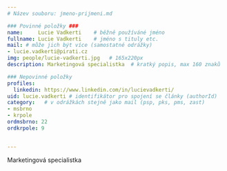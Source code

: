 ```yaml
---
# Název souboru: jmeno-prijmeni.md

### Povinné položky ###
name:     Lucie Vadkerti  	# běžně používáné jméno
fullname: Lucie Vadkerti  	# jméno s tituly etc.
mail: # může jich být více (samostatné odrážky)
- lucie.vadkerti@pirati.cz
img: people/lucie-vadkerti.jpg   # 165x220px
description: Marketingová specialistka 	# kratký popis, max 160 znaků

### Nepovinné položky
profiles:
  linkedin: https://www.linkedin.com/in/lucievadkerti/
uid: lucie.vadkerti # identifikátor pro spojení se články (authorId)
category: 	# v odrážkách stejně jako mail (psp, pks, pms, zast)
- msbrno
- krpole
ordmsbrno: 22
ordkrpole: 9


---
```


Marketingová specialistka
